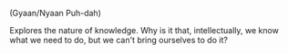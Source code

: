 (Gyaan/Nyaan Puh-dah)

Explores the nature of knowledge. Why is it that, intellectually, we know what we need to do, but we can't bring ourselves to do it?